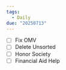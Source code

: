 ```yaml
---
tags:
  - Daily
due: "20250713"
---
```

- [ ] Fix OMV
- [ ] Delete Unsorted
- [ ] Honor Society
- [ ] Financial Aid Help